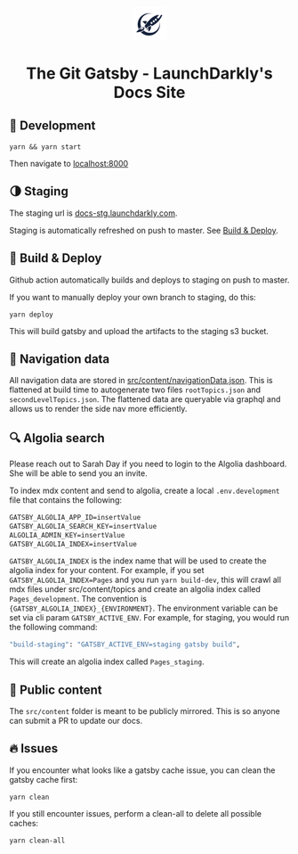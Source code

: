 <p align="center">
  <a href="https://www.gatsbyjs.org">
    <img alt="Gatsby" src="assets/images/launchdarkly-logo.png" width="60" />
  </a>
</p>
<h1 align="center">
  The Git Gatsby - LaunchDarkly's Docs Site
</h1>

## 🚴 Development

```shell
yarn && yarn start
```

Then navigate to [localhost:8000](http://localhost:8000)

## 🌗 Staging

The staging url is [docs-stg.launchdarkly.com](https://docs-stg.launchdarkly.com).

Staging is automatically refreshed on push to master. See [Build & Deploy](#-build--deploy).

## 🚀 Build & Deploy
Github action automatically builds and deploys to staging on push to master.

If you want to manually deploy your own branch to staging, do this:

```shell
yarn deploy
```

This will build gatsby and upload the artifacts to the staging s3 bucket.

## 🔨 Navigation data
All navigation data are stored in [src/content/navigationData.json](https://github.com/launchdarkly/git-gatsby/blob/master/src/content/navigationData.json).
This is flattened at build time to autogenerate two files `rootTopics.json` and `secondLevelTopics.json`. The
flattened data are queryable via graphql and allows us to render the side nav more efficiently. 

## 🔍 Algolia search
Please reach out to Sarah Day if you need to login to the Algolia dashboard. She will be able to send you an invite.

To index mdx content and send to algolia, create a local `.env.development` file that contains the following:

```dotenv
GATSBY_ALGOLIA_APP_ID=insertValue
GATSBY_ALGOLIA_SEARCH_KEY=insertValue
ALGOLIA_ADMIN_KEY=insertValue
GATSBY_ALGOLIA_INDEX=insertValue
```

`GATSBY_ALGOLIA_INDEX` is the index name that will be used to create the algolia index for your content.
For example, if you set `GATSBY_ALGOLIA_INDEX=Pages` and you run `yarn build-dev`, this will crawl 
all mdx files under src/content/topics and create an algolia index called `Pages_development`.
The convention is `{GATSBY_ALGOLIA_INDEX}_{ENVIRONMENT}`. The environment variable can be set via
cli param `GATSBY_ACTIVE_ENV`. For example, for staging, you would run the following command:

```bash
"build-staging": "GATSBY_ACTIVE_ENV=staging gatsby build",
``` 

This will create an algolia index called `Pages_staging`.

## 👥 Public content

The `src/content` folder is meant to be publicly mirrored. This is so anyone can submit a PR
to update our docs.

## 🔥 Issues
If you encounter what looks like a gatsby cache issue, you can clean the gatsby cache first:

```shell script
yarn clean
```

If you still encounter issues, perform a clean-all to delete all possible caches:

```shell script
yarn clean-all
```
